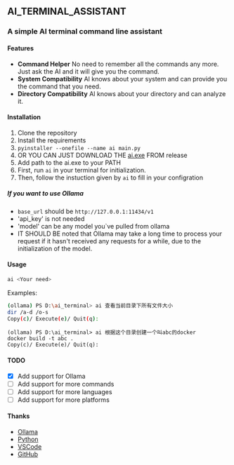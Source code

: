## AI_TERMINAL_ASSISTANT

### A simple AI terminal command line assistant

#### Features

- **Command Helper** No need to remember all the commands any more. Just ask the AI and it will give you the command.
- **System Compatibility** AI knows about your system and can provide you the command that you need.
- **Directory Compatibility** AI knows about your directory and can analyze it.

#### Installation

1. Clone the repository
2. Install the requirements
3. `pyinstaller --onefile --name ai main.py`
4. OR YOU CAN JUST DOWNLOAD THE [ai.exe](https://github.com/mengqinlol/ai_terminal_assistant/releases) FROM release
5. Add path to the ai.exe to your PATH
6. First, run `ai` in your terminal for initialization.
7. Then, follow the instuction given by `ai` to fill in your configration

##### If you want to use Ollama
- `base_url` should be `http://127.0.0.1:11434/v1`
- 'api_key' is not needed
- 'model' can be any model you`ve pulled from ollama
- IT SHOULD BE noted that Ollama may take a long time to process your request if it hasn't received any requests for a while, due to the initialization of the model.


#### Usage

``` bash
ai <Your need>
```

Examples:

``` bash
(ollama) PS D:\ai_terminal> ai 查看当前目录下所有文件大小
dir /a-d /o-s
Copy(c)/ Execute(e)/ Quit(q):
```


```
(ollama) PS D:\ai_terminal> ai 根据这个目录创建一个叫abc的docker
docker build -t abc .
Copy(c)/ Execute(e)/ Quit(q):
```

#### TODO

- [x] Add support for Ollama
- [ ] Add support for more commands
- [ ] Add support for more languages
- [ ] Add support for more platforms

#### Thanks

- [Ollama](https://github.com/llama-ai/llama)
- [Python](https://www.python.org/)
- [VSCode](https://code.visualstudio.com/)
- [GitHub](https://github.com/)